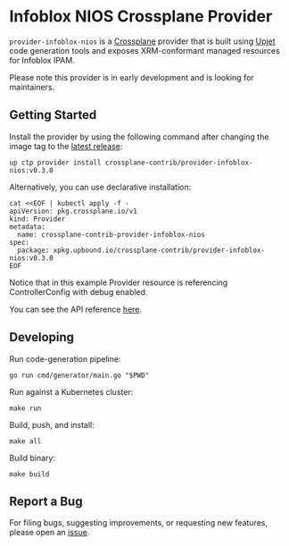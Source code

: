 # Infoblox NIOS Crossplane Provider

`provider-infoblox-nios` is a [Crossplane](https://crossplane.io/) provider that
is built using [Upjet](https://github.com/crossplane/upjet) code
generation tools and exposes XRM-conformant managed resources for
Infoblox IPAM.

Please note this provider is in early development and is looking for maintainers.

## Getting Started

Install the provider by using the following command after changing the image tag
to the [latest release](https://marketplace.upbound.io/providers/crossplane-contrib/provider-infoblox-nios):

```shell
up ctp provider install crossplane-contrib/provider-infoblox-nios:v0.3.0
```

Alternatively, you can use declarative installation:

```shell
cat <<EOF | kubectl apply -f -
apiVersion: pkg.crossplane.io/v1
kind: Provider
metadata:
  name: crossplane-contrib-provider-infoblox-nios
spec:
  package: xpkg.upbound.io/crossplane-contrib/provider-infoblox-nios:v0.3.0
EOF
```

Notice that in this example Provider resource is referencing ControllerConfig with debug enabled.

You can see the API reference [here](https://doc.crds.dev/github.com/crossplane-contrib/provider-infoblox-nios).

## Developing

Run code-generation pipeline:

```console
go run cmd/generator/main.go "$PWD"
```

Run against a Kubernetes cluster:

```console
make run
```

Build, push, and install:

```console
make all
```

Build binary:

```console
make build
```

## Report a Bug

For filing bugs, suggesting improvements, or requesting new features, please
open an [issue](https://github.com/crossplane-contrib/provider-infoblox-nios/issues).
